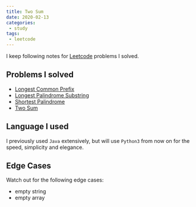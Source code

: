 ```yaml
---
title: Two Sum
date: 2020-02-13
categories:
 - study
tags:
 - leetcode
---
```


I keep following notes for [Leetcode](https://leetcode.com) problems I solved.

## Problems I solved

- [Longest Common Prefix](longest_common_prefix)
- [Longest Palindrome Substring](longest_palindrome_substring)
- [Shortest Palindrome](shortest_palindrome)
- [Two Sum](two_sum)

## Language I used

I previously used `Java` extensively, but will use `Python3` from now on for the speed, simplicity and elegance.

## Edge Cases

Watch out for the following edge cases:

- empty string
- empty array
